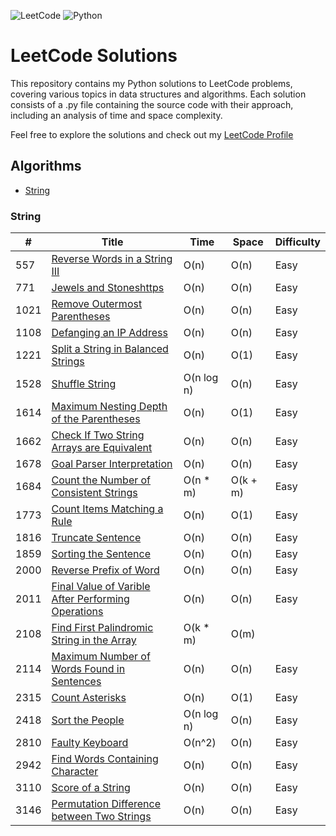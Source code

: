 ![LeetCode](https://img.shields.io/badge/LeetCode-000000?style=for-the-badge&logo=LeetCode&logoColor=#d16c06) ![Python](https://img.shields.io/badge/python-3670A0?style=for-the-badge&logo=python&logoColor=ffdd54)

# LeetCode Solutions

This repository contains my Python solutions to LeetCode problems, covering various topics in data structures and algorithms. Each solution consists of a .py file 
containing the source code with their approach, including an analysis of time and space complexity.

Feel free to explore the solutions and check out my [LeetCode Profile](https://leetcode.com/u/vitorAugusto2/)

## Algorithms

* [String](https://github.com/vitorAugusto2/leetcode-solution/tree/main?tab=readme-ov-file#string)

### String

|  #   | Title | Time | Space | Difficulty | 
|------|-------|------|-------|------------|
| 557 | [Reverse Words in a String III](https://github.com/vitorAugusto2/leetcode-solution/blob/main/problems/557.%20Reverse%20Words%20in%20a%20String%20III.py) | O(n) | O(n) | Easy |
| 771  | [Jewels and Stoneshttps](https://github.com/vitorAugusto2/leetcode-solution/blob/main/problems/771.%20Jewels%20and%20Stones.py) | O(n) | O(n) | Easy |
| 1021 | [Remove Outermost Parentheses](https://github.com/vitorAugusto2/leetcode-solution/blob/main/problems/1021.%20Remove%20Outermost%20Parentheses.py) | O(n) | O(n) | Easy |
| 1108 | [Defanging an IP Address](https://github.com/vitorAugusto2/leetcode-solution/blob/main/problems/1108.%20Defanging%20an%20IP%20Address.py) | O(n) | O(n) | Easy |
| 1221 | [Split a String in Balanced Strings](https://github.com/vitorAugusto2/leetcode-solution/blob/main/problems/1221.%20Split%20a%20String%20in%20Balanced%20Strings.py) | O(n) | O(1) | Easy |
| 1528 | [Shuffle String](https://github.com/vitorAugusto2/leetcode-solution/blob/main/problems/1528.%20Shuffle%20String.py) | O(n log n) | O(n)| Easy | 
| 1614 | [Maximum Nesting Depth of the Parentheses](https://github.com/vitorAugusto2/leetcode-solution/blob/main/problems/1614.%20Maximum%20Nesting%20Depth%20of%20the%20Parentheses.py) | O(n) | O(1) | Easy
| 1662 | [Check If Two String Arrays are Equivalent](https://github.com/vitorAugusto2/leetcode-solution/blob/main/problems/1662.%20Check%20If%20Two%20String%20Arrays%20are%20Equivalent.py) | O(n) | O(n) | Easy |
| 1678 | [Goal Parser Interpretation](https://github.com/vitorAugusto2/leetcode-solution/blob/main/problems/1678.%20Goal%20Parser%20Interpretation.py) | O(n) | O(n) | Easy |
| 1684 | [Count the Number of Consistent Strings](https://github.com/vitorAugusto2/leetcode-solution/blob/main/problems/1684.%20Count%20the%20Number%20of%20Consistent%20Strings.py) | O(n * m) | O(k + m) | Easy | 
| 1773 | [Count Items Matching a Rule](https://github.com/vitorAugusto2/leetcode-solution/blob/main/problems/1773.%20Count%20Items%20Matching%20a%20Rule.py) | O(n) | O(1) | Easy |
| 1816 | [Truncate Sentence](https://github.com/vitorAugusto2/leetcode-solution/blob/main/problems/1816.%20Truncate%20Sentence.py) | O(n) | O(n) | Easy |
| 1859 | [Sorting the Sentence](https://github.com/vitorAugusto2/leetcode-solution/blob/main/problems/1859.%20Sorting%20the%20Sentence.py) | O(n) | O(n) | Easy |
| 2000 | [Reverse Prefix of Word](https://github.com/vitorAugusto2/leetcode-solution/blob/main/problems/2000.%20Reverse%20Prefix%20of%20Word.py) | O(n) | O(n) | Easy |
| 2011 | [Final Value of Varible After Performing Operations](https://github.com/vitorAugusto2/leetcode-solution/blob/main/problems/2011.%20Final%20Value%20of%20Varible%20After%20Performing%20Operations.py) | O(n) | O(n) | Easy |
| 2108 | [Find First Palindromic String in the Array](https://github.com/vitorAugusto2/leetcode-solution/blob/main/problems/2108.%20Find%20First%20Palindromic%20String%20in%20the%20Array.py) | O(k * m) | O(m) |
| 2114 | [Maximum Number of Words Found in Sentences](https://github.com/vitorAugusto2/leetcode-solution/blob/main/problems/2114.%20Maximum%20Number%20of%20Words%20Found%20in%20Sentences.py) | O(n) | O(n) | Easy |
| 2315 | [Count Asterisks](https://github.com/vitorAugusto2/leetcode-solution/blob/main/problems/2315.%20Count%20Asterisks.py) | O(n) | O(1) | Easy |
| 2418 | [Sort the People](https://github.com/vitorAugusto2/leetcode-solution/blob/main/problems/2418.%20Sort%20the%20People.py) | O(n log n) | O(n)| Easy | 
| 2810 | [Faulty Keyboard](https://github.com/vitorAugusto2/leetcode-solution/blob/main/problems/2810.%20Faulty%20Keyboard.py) | O(n^2) | O(n) | Easy |
| 2942 | [Find Words Containing Character](https://github.com/vitorAugusto2/leetcode-solution/blob/main/problems/2942.%20Find%20Words%20Containing%20Character.py) | O(n) | O(n) | Easy |
| 3110 | [Score of a String](https://github.com/vitorAugusto2/leetcode-solution/blob/main/problems/3110.%20Score%20of%20a%20String.py) | O(n) | O(n) | Easy |
| 3146 | [Permutation Difference between Two Strings](https://github.com/vitorAugusto2/leetcode-solution/blob/main/problems/3146.%20Permutation%20Difference%20between%20Two%20Strings.py) | O(n) | O(n) | Easy |

